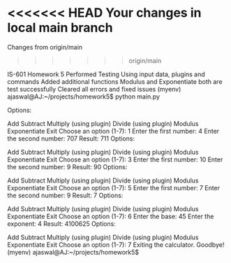 <<<<<<< HEAD
Your changes in local main branch
=======
Changes from origin/main
>>>>>>> origin/main

IS-601 Homework 5
Performed Testing Using input data, plugins and commands
Added additional functions Modulus and Exponentiate both are test successfully
Cleared all errors and fixed issues
(myenv) ajaswal@AJ:~/projects/homework5$ python main.py

Options:

Add
Subtract
Multiply (using plugin)
Divide (using plugin)
Modulus
Exponentiate
Exit Choose an option (1-7): 1 Enter the first number: 4 Enter the second number: 707 Result: 711
Options:

Add
Subtract
Multiply (using plugin)
Divide (using plugin)
Modulus
Exponentiate
Exit Choose an option (1-7): 3 Enter the first number: 10 Enter the second number: 9 Result: 90
Options:

Add
Subtract
Multiply (using plugin)
Divide (using plugin)
Modulus
Exponentiate
Exit Choose an option (1-7): 5 Enter the first number: 7 Enter the second number: 9 Result: 7
Options:

Add
Subtract
Multiply (using plugin)
Divide (using plugin)
Modulus
Exponentiate
Exit Choose an option (1-7): 6 Enter the base: 45 Enter the exponent: 4 Result: 4100625
Options:

Add
Subtract
Multiply (using plugin)
Divide (using plugin)
Modulus
Exponentiate
Exit Choose an option (1-7): 7 Exiting the calculator. Goodbye! (myenv) ajaswal@AJ:~/projects/homework5$